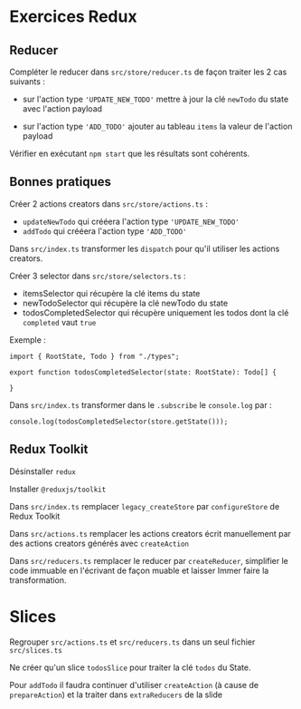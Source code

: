 # Exercices Redux

## Reducer

Compléter le reducer dans `src/store/reducer.ts` de façon traiter les 2 cas suivants :

- sur l'action type `'UPDATE_NEW_TODO'` mettre à jour la clé `newTodo` du state avec l'action payload

- sur l'action type `'ADD_TODO'` ajouter au tableau `items` la valeur de l'action payload

Vérifier en exécutant `npm start` que les résultats sont cohérents.

## Bonnes pratiques

Créer 2 actions creators dans `src/store/actions.ts` :

- `updateNewTodo` qui crééera l'action type `'UPDATE_NEW_TODO'`
- `addTodo` qui crééera l'action type `'ADD_TODO'`

Dans `src/index.ts` transformer les `dispatch` pour qu'il utiliser les actions creators.

Créer 3 selector dans `src/store/selectors.ts` :

- itemsSelector qui récupère la clé items du state
- newTodoSelector qui récupère la clé newTodo du state
- todosCompletedSelector qui récupère uniquement les todos dont la clé `completed` vaut `true`

Exemple :

```
import { RootState, Todo } from "./types";

export function todosCompletedSelector(state: RootState): Todo[] {

}
```

Dans `src/index.ts` transformer dans le `.subscribe` le `console.log` par :

```
console.log(todosCompletedSelector(store.getState()));
```

## Redux Toolkit

Désinstaller `redux`

Installer `@reduxjs/toolkit`

Dans `src/index.ts` remplacer `legacy_createStore` par `configureStore` de Redux Toolkit

Dans `src/actions.ts` remplacer les actions creators écrit manuellement par des actions creators générés avec `createAction`

Dans `src/reducers.ts` remplacer le reducer par `createReducer`, simplifier le code immuable en l'écrivant de façon muable et laisser Immer faire la transformation.


# Slices

Regrouper `src/actions.ts` et `src/reducers.ts` dans un seul fichier `src/slices.ts`

Ne créer qu'un slice `todosSlice` pour traiter la clé `todos` du State.

Pour `addTodo` il faudra continuer d'utiliser `createAction` (à cause de `prepareAction`) et la traiter dans `extraReducers` de la slide